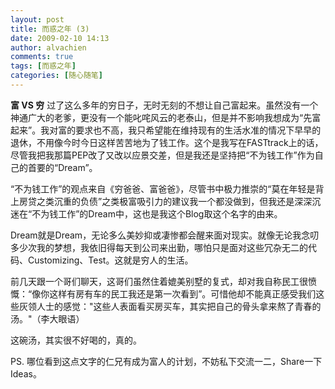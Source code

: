 ```yaml
---
layout: post
title: 而惑之年 (3)
date: 2009-02-10 14:13
author: alvachien
comments: true
tags: [而惑之年]
categories: [随心随笔]
---
```

**富 VS 穷**
过了这么多年的穷日子，无时无刻的不想让自己富起来。虽然没有一个神通广大的老爹，更没有一个能叱咤风云的老泰山，但是并不影响我想成为“先富起来”。我对富的要求也不高，我只希望能在维持现有的生活水准的情况下早早的退休，不用像今时今日这样苦苦地为了钱工作。这个是我写在FASTtrack上的话，尽管我把我那篇PEP改了又改以应景交差，但是我还是坚持把“不为钱工作”作为自己的首要的“Dream”。
 
“不为钱工作”的观点来自《穷爸爸、富爸爸》，尽管书中极力推崇的“莫在年轻是背上房贷之类沉重的负债”之类极富吸引力的建议我一个都没做到，但我还是深深沉迷在“不为钱工作”的Dream中，这也是我这个Blog取这个名字的由来。
 
Dream就是Dream，无论多么美妙抑或凄惨都会醒来面对现实。就像无论我念叨多少次我的梦想，我依旧得每天到公司来出勤，哪怕只是面对这些冗杂无二的代码、Customizing、Test。这就是穷人的生活。
 
前几天跟一个哥们聊天，这哥们虽然住着媲美别墅的复式，却对我自称民工很愤慨：“像你这样有房有车的民工我还是第一次看到”。可惜他却不能真正感受我们这些灰领人士的感觉："这些人表面看买房买车，其实把自己的骨头拿来熬了青春的汤。"（李大眼语）
 
这碗汤，其实很不好喝的，真的。

PS. 哪位看到这点文字的仁兄有成为富人的计划，不妨私下交流一二，Share一下Ideas。

